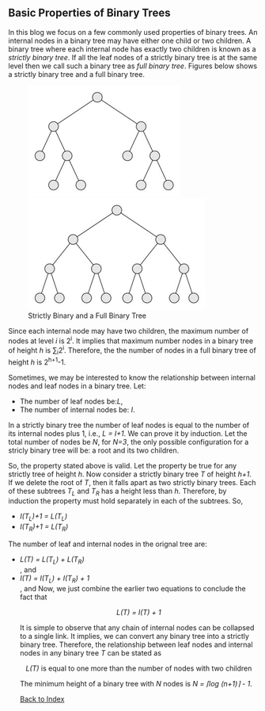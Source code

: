 ## Basic Properties of Binary Trees

In this blog we focus on a few commonly used properties of binary trees. An 
internal nodes in a binary tree may have either one child or two children. 
A binary tree where each internal node has exactly two children is known as a
<i>strictly binary tree</i>. 
If all the leaf nodes of a strictly binary tree is at the same level then
we call such a binary tree as <i>full binary tree</i>. Figures below shows a strictly binary tree and a full binary tree.

<figure>
  <img src="../images/strictlyBinary.jpg">&nbsp;&nbsp;&nbsp;&nbsp;&nbsp;&nbsp;<img src="../images/fullBinary.jpg">
  <figcaption>Strictly Binary and a Full Binary Tree</figcaption>
</figure> 

Since each internal node may have two children, the maximum number of nodes
at level <i>i</i> is 2<sup>i</sup>. It implies that maximum number nodes in
a binary tree of height <i>h</i> is &sum;<sub>i</sub>2<sup>i</sup>.
Therefore, the the number of nodes in a full binary tree of height 
<i>h</i> is 2<sup>h+1</sup>-1.

Sometimes, we may be interested to know the relationship between internal
nodes and leaf nodes in a binary tree. Let:
<ul>
<li>The number of leaf nodes be:<i>L</i>,</li>
<li>The number of internal nodes be: <i>I</i>.
</ul>
In a strictly binary tree the number of leaf nodes is equal to the number of
its internal nodes plus 1, i.e., <i>L = I+1</i>. We can prove it by induction.
Let the total number of nodes be <i>N</i>, for <i>N=3</i>, the only possible
configuration for a stricly binary tree will be: a root and its two children. 

So, the property stated above is valid. Let the property be true for any
strictly tree of height <i>h</i>. Now consider a strictly binary tree 
<i>T</i> of height <i>h+1</i>. If we delete the root of <i>T</i>, then it
falls apart as two strictly binary trees. Each of these subtrees
<i>T<sub>L</sub></i> and <i>T<sub>R</sub></i> has a height less than 
<i>h</i>. Therefore, by induction the property must hold separately in each 
of the subtrees. So,
<ul>
<li><i>I(T<sub>L</sub>)+1 = L(T<sub>L</sub>)</i> </li>
<li><i>I(T<sub>R</sub>)+1 = L(T<sub>R</sub>)</i> </li>
</ul>
The number of leaf and internal nodes in the orignal tree are:
<ul>
<li><i>L(T) = L(T<sub>L</sub>) + L(T<sub>R</sub>)</i></li>, and 
<li><i>I(T) = I(T<sub>L</sub>) + I(T<sub>R</sub>) + 1</i></li>, and 
Now, we just combine the earlier two equations to conclude the fact that 
<p align="center"><i>L(T) = I(T) + 1</i></p>

It is simple to observe that any chain of internal nodes can be collapsed to
a single link. It implies, we can convert any binary tree into a strictly
binary tree. Therefore, the relationship between leaf nodes and internal
nodes in any binary tree <i>T</i> can be stated as 
<p align="center">
<i>L(T)</i> is equal to one more than the number of nodes with two children 
</p>

The minimum height of a binary tree with <i>N</i> nodes is 
<i>N = &lceil;log (n+1)&rceil; - 1</i>. 
<br />

[Back to Index](../index.md)

